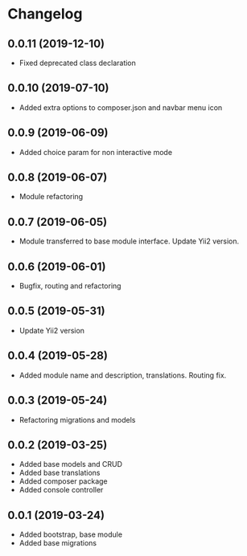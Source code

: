Changelog
=========

## 0.0.11 (2019-12-10)
 * Fixed deprecated class declaration

## 0.0.10 (2019-07-10)
 * Added extra options to composer.json and navbar menu icon

## 0.0.9 (2019-06-09)
 * Added choice param for non interactive mode

## 0.0.8 (2019-06-07)
 * Module refactoring

## 0.0.7 (2019-06-05)
 * Module transferred to base module interface. Update Yii2 version.

## 0.0.6 (2019-06-01)
 * Bugfix, routing and refactoring

## 0.0.5 (2019-05-31)
 * Update Yii2 version

## 0.0.4 (2019-05-28)
 * Added module name and description, translations. Routing fix.
 
## 0.0.3 (2019-05-24)
 * Refactoring migrations and models
 
## 0.0.2 (2019-03-25)
 * Added base models and CRUD
 * Added base translations
 * Added composer package
 * Added console controller
 
## 0.0.1 (2019-03-24)
 * Added bootstrap, base module
 * Added base migrations